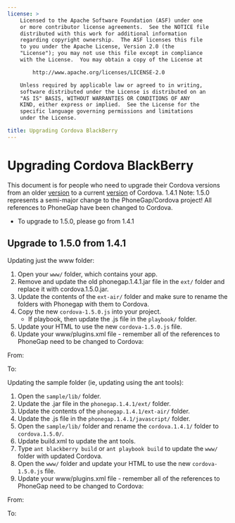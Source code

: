 ```yaml
---
license: >
    Licensed to the Apache Software Foundation (ASF) under one
    or more contributor license agreements.  See the NOTICE file
    distributed with this work for additional information
    regarding copyright ownership.  The ASF licenses this file
    to you under the Apache License, Version 2.0 (the
    "License"); you may not use this file except in compliance
    with the License.  You may obtain a copy of the License at

        http://www.apache.org/licenses/LICENSE-2.0

    Unless required by applicable law or agreed to in writing,
    software distributed under the License is distributed on an
    "AS IS" BASIS, WITHOUT WARRANTIES OR CONDITIONS OF ANY
    KIND, either express or implied.  See the License for the
    specific language governing permissions and limitations
    under the License.

title: Upgrading Cordova BlackBerry
---
```


Upgrading Cordova BlackBerry
============================

This document is for people who need to upgrade their Cordova versions from an older [version](../../../phonegap/storage/parameters/version.html) to a current [version](../../../phonegap/storage/parameters/version.html) of Cordova.
1.4.1
Note: 1.5.0 represents a semi-major change to the PhoneGap/Cordova project! All references to PhoneGap have been changed to Cordova.

- To upgrade to 1.5.0, please go from 1.4.1

## Upgrade to 1.5.0 from 1.4.1 ##

Updating just the www folder:

1. Open your `www/` folder, which contains your app.
2. Remove and update the old phonegap.1.4.1.jar file in the `ext/` folder and replace it with cordova.1.5.0.jar.
3. Update the contents of the `ext-air/` folder and make sure to rename the folders with Phonegap with them to Cordova.
4. Copy the new `cordova-1.5.0.js` into your project.
    - If playbook, then update the .js file in the `playbook/` folder.
5. Update your HTML to use the new `cordova-1.5.0.js` file.
6. Update your www/plugins.xml file - remember all of the references to PhoneGap need to be changed to Cordova:

From:
    <plugin name="App"            value="com.phonegap.app.App"/>
    <plugin name="Device"         value="com.phonegap.device.Device"/>
    <plugin name="Camera"         value="com.phonegap.camera.Camera"/>
    <plugin name="Network Status" value="com.phonegap.network.Network"/>
    <plugin name="Notification"   value="com.phonegap.notification.Notification"/>
    <plugin name="Accelerometer"  value="com.phonegap.accelerometer.Accelerometer"/>
    <plugin name="Geolocation"    value="com.phonegap.geolocation.Geolocation"/>
    <plugin name="File"           value="com.phonegap.file.FileManager"/>
    <plugin name="FileTransfer"   value="com.phonegap.http.FileTransfer"/>
    <plugin name="Contact"        value="com.phonegap.pim.Contact"/>
    <plugin name="MediaCapture"   value="com.phonegap.media.MediaCapture"/>
    <plugin name="Battery"        value="com.phonegap.battery.Battery"/>

To:
    <plugin name="App"            value="org.apache.cordova.app.App"/>
    <plugin name="Device"         value="org.apache.cordova.device.Device"/>
    <plugin name="Camera"         value="org.apache.cordova.camera.Camera"/>
    <plugin name="Network Status" value="org.apache.cordova.network.Network"/>
    <plugin name="Notification"   value="org.apache.cordova.notification.Notification"/>
    <plugin name="Accelerometer"  value="org.apache.cordova.accelerometer.Accelerometer"/>
    <plugin name="Geolocation"    value="org.apache.cordova.geolocation.Geolocation"/>
    <plugin name="File"           value="org.apache.cordova.file.FileManager"/>
    <plugin name="FileTransfer"   value="org.apache.cordova.http.FileTransfer"/>
    <plugin name="Contact"        value="org.apache.cordova.pim.Contact"/>
    <plugin name="MediaCapture"   value="org.apache.cordova.media.MediaCapture"/>
    <plugin name="Battery"        value="org.apache.cordova.battery.Battery"/>

Updating the sample folder (ie, updating using the ant tools):

1. Open the `sample/lib/` folder.
2. Update the .jar file in the `phonegap.1.4.1/ext/` folder.
3. Update the contents of the `phonegap.1.4.1/ext-air/` folder.
4. Update the .js file in the `phonegap.1.4.1/javascript/` folder.
5. Open the `sample/lib/` folder and rename the `cordova.1.4.1/` folder to `cordova.1.5.0/`.
6. Update build.xml to update the ant tools.
7. Type `ant blackberry build` or `ant playbook build` to update the `www/` folder with updated Cordova.
8. Open the `www/` folder and update your HTML to use the new `cordova-1.5.0.js` file.
9. Update your www/plugins.xml file - remember all of the references to PhoneGap need to be changed to Cordova:

From:
    <plugin name="App"            value="com.phonegap.app.App"/>
    <plugin name="Device"         value="com.phonegap.device.Device"/>
    <plugin name="Camera"         value="com.phonegap.camera.Camera"/>
    <plugin name="Network Status" value="com.phonegap.network.Network"/>
    <plugin name="Notification"   value="com.phonegap.notification.Notification"/>
    <plugin name="Accelerometer"  value="com.phonegap.accelerometer.Accelerometer"/>
    <plugin name="Geolocation"    value="com.phonegap.geolocation.Geolocation"/>
    <plugin name="File"           value="com.phonegap.file.FileManager"/>
    <plugin name="FileTransfer"   value="com.phonegap.http.FileTransfer"/>
    <plugin name="Contact"        value="com.phonegap.pim.Contact"/>
    <plugin name="MediaCapture"   value="com.phonegap.media.MediaCapture"/>
    <plugin name="Battery"        value="com.phonegap.battery.Battery"/>

To:
    <plugin name="App"            value="org.apache.cordova.app.App"/>
    <plugin name="Device"         value="org.apache.cordova.device.Device"/>
    <plugin name="Camera"         value="org.apache.cordova.camera.Camera"/>
    <plugin name="Network Status" value="org.apache.cordova.network.Network"/>
    <plugin name="Notification"   value="org.apache.cordova.notification.Notification"/>
    <plugin name="Accelerometer"  value="org.apache.cordova.accelerometer.Accelerometer"/>
    <plugin name="Geolocation"    value="org.apache.cordova.geolocation.Geolocation"/>
    <plugin name="File"           value="org.apache.cordova.file.FileManager"/>
    <plugin name="FileTransfer"   value="org.apache.cordova.http.FileTransfer"/>
    <plugin name="Contact"        value="org.apache.cordova.pim.Contact"/>
    <plugin name="MediaCapture"   value="org.apache.cordova.media.MediaCapture"/>
    <plugin name="Battery"        value="org.apache.cordova.battery.Battery"/>

